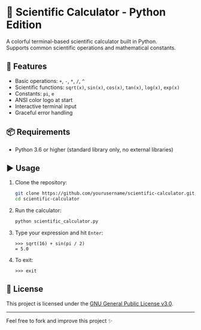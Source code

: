 # 🧮 Scientific Calculator - Python Edition

A colorful terminal-based scientific calculator built in Python.  
Supports common scientific operations and mathematical constants.

## 🌟 Features

- Basic operations: `+`, `-`, `*`, `/`, `^`
- Scientific functions: `sqrt(x)`, `sin(x)`, `cos(x)`, `tan(x)`, `log(x)`, `exp(x)`
- Constants: `pi`, `e`
- ANSI color logo at start
- Interactive terminal input
- Graceful error handling

## 📦 Requirements

- Python 3.6 or higher (standard library only, no external libraries)

## ▶️ Usage

1. Clone the repository:
   ```bash
   git clone https://github.com/yourusername/scientific-calculator.git
   cd scientific-calculator
   ```

2. Run the calculator:
   ```bash
   python scientific_calculator.py
   ```

3. Type your expression and hit `Enter`:
   ```
   >>> sqrt(16) + sin(pi / 2)
   = 5.0
   ```

4. To exit:
   ```
   >>> exit
   ```

## 📃 License

This project is licensed under the [GNU General Public License v3.0](LICENSE).

---

Feel free to fork and improve this project ✨
